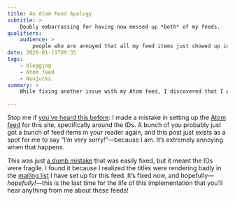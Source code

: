 ```yaml
---
title: An Atom Feed Apology
subtitle: >
    Doubly embarrassing for having now messed up *both* of my feeds.
qualifiers:
    audience: >
        people who are annoyed that all my feed items just showed up in their readers again. I’m *really* sorry, everyone.
date: 2020-01-11T09:35
tags:
    - blogging
    - Atom feed
    - Nunjucks
summary: >
    While fixing another issue with my Atom feed, I discovered that I was rendering bad item IDs. It’s fixed now; sorry it happened.

---
```


Stop me if [you’ve heard this before][json-feed]: I made a mistake in setting up the [Atom feed][atom] for this site, specifically around the IDs. A bunch of you probably just got a bunch of feed items in your reader again, and this post just exists as a spot for me to say “I’m very sorry!”—because I am. It’s extremely annoying when that happens.

This was just [a dumb mistake][commit] that was easily fixed, but it meant the IDs were fragile. I found it because I realized the titles were rendering badly in the [mailing list][mailchimp] I have set up for this feed. It’s fixed now, and hopefully—*hopefully!*—this is the last time for the life of this implementation that you’ll hear anything from me about these feeds!

[json-feed]: https://v5.chriskrycho.com/journal/json-feed-apology-and-explanation/
[atom]: https://validator.w3.org/feed/docs/atom.html
[commit]: https://github.com/chriskrycho/v5.chriskrycho.com/commit/afec3cfc87de4bbecf8df1c23b59f27f83f586e6
[mailchimp]: https://us7.campaign-archive.com/home/?u=eeb568ecf8f5d9f2a2a1c9f24&id=bccf52306b
